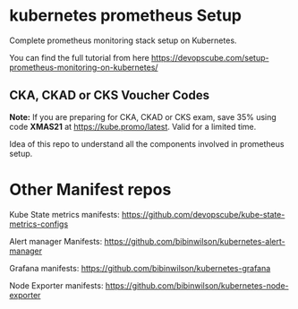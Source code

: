 # kubernetes prometheus Setup

Complete prometheus monitoring stack setup on Kubernetes.

You can find the full tutorial from here https://devopscube.com/setup-prometheus-monitoring-on-kubernetes/

## CKA, CKAD or CKS Voucher Codes

**Note:** If you are preparing for CKA, CKAD or CKS exam, save 35% using code **XMAS21** at https://kube.promo/latest. Valid for a limited time.

Idea of this repo to understand all the components involved in prometheus setup.

# Other Manifest repos

Kube State metrics manifests: https://github.com/devopscube/kube-state-metrics-configs

Alert manager Manifests: https://github.com/bibinwilson/kubernetes-alert-manager

Grafana manifests: https://github.com/bibinwilson/kubernetes-grafana

Node Exporter manifests: https://github.com/bibinwilson/kubernetes-node-exporter


